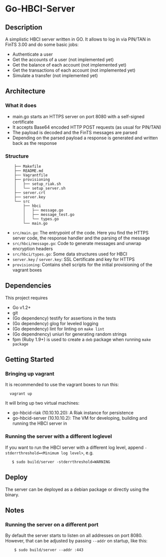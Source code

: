 # Go-HBCI-Server

## Description
A simplistic HBCI server written in GO.
It allows to log in via PIN/TAN in FinTS 3.00 and do some basic jobs:

* Authenticate a user
* Get the accounts of a user (not implemented yet)
* Get the balance of each account (not implemented yet)
* Get the transactions of each account (not implemented yet)
* Simulate a transfer (not implemented yet)

## Architecture

### What it does
* main.go starts an HTTPS server on port 8080 with a self-signed certificate
* It accepts Base64 encoded HTTP POST requests (as usual for PIN/TAN)
* The payload is decoded and the FinTS messages are parsed
* Depending on the parsed payload a response is generated and written back as the response

### Structure

```shell
    ├── Makefile
    ├── README.md
    ├── Vagrantfile
    ├── provisioning
    │   ├── setup_riak.sh
    │   └── setup_server.sh
    ├── server.crt
    ├── server.key
    └── src
        ├── hbci
        │   ├── message.go
        │   ├── message_test.go
        │   └── types.go
        └── main.go
```

* `src/main.go`: The entrypoint of the code. Here you find the HTTPS server code, the response handler and the parsing of the message
* `src/hbci/message.go`: Code to generate messages and unwrap encryption headers
* `src/hbci/types.go`: Some data structures used for HBCI
* `server.key` / `server.key`: SSL Certificate and key for HTTPS
* `provisioning`: Contains shell scripts for the initial provisioning of the vagrant boxes

## Dependencies
This project requires
* Go v1.2+
* git
* (Go dependency) testify for assertions in the tests
* (Go dependency) glog for leveled logging
* (Go dependency) lint for linting on `make lint`
* (Go dependnency) uniuri for generating random strings
* fpm (Ruby 1.9+) is used to create a `deb` package when running `make package`

## Getting Started

### Bringing up vagrant
It is recommended to use the vagrant boxes to run this:
```shell
  vagrant up
```

It will bring up two virtual machines:
* go-hbcid-riak (10.10.10.20): A Riak instance for persistence
* go-hbcid-server (10.10.10.2): The VM for developing, building and running the HBCI server in

### Running the server with a different loglevel
If you want to run the HBCI server with a different log level, append `-stderrthreshold=<Minimum log level>`, e.g.
```shell
   $ sudo build/server -stderrthreshold=WARNING
```

## Deploy
The server can be deployed as a debian package or directly using the binary.

## Notes

### Running the server on a different port
By default the server starts to listen on all addresses on port 8080.
However, that can be adjusted by passing `--addr` on startup, like this:

```shell
    $ sudo build/server --addr :443
```
